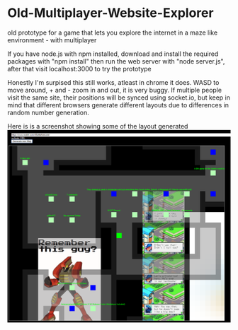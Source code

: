 # Old-Multiplayer-Website-Explorer
old prototype for a game that lets you explore the internet in a maze like environment - with multiplayer

If you have node.js with npm installed, download and install the required packages with "npm install"
then run the web server with "node server.js", after that visit localhost:3000 to try the prototype

Honestly I'm surpised this still works, atleast in chrome it does. WASD to move around, + and - zoom in and out, it is very buggy.
If multiple people visit the same site, their positions will be synced using socket.io, but keep in mind that different browsers generate different layouts due to differences in random number generation.

Here is is a screenshot showing some of the layout generated
![screenshot](reademe/Capture.PNG)
